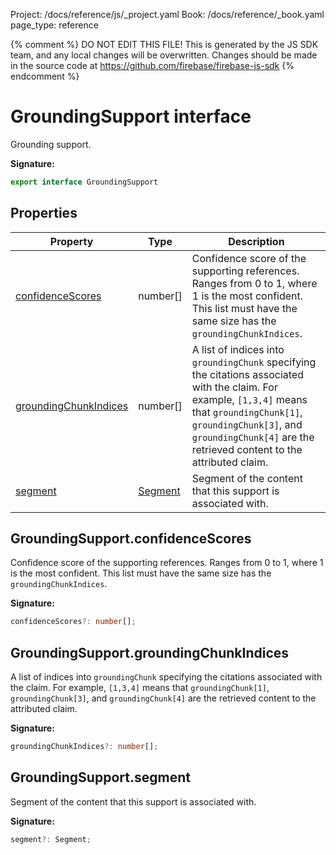 Project: /docs/reference/js/_project.yaml
Book: /docs/reference/_book.yaml
page_type: reference

{% comment %}
DO NOT EDIT THIS FILE!
This is generated by the JS SDK team, and any local changes will be
overwritten. Changes should be made in the source code at
https://github.com/firebase/firebase-js-sdk
{% endcomment %}

# GroundingSupport interface
Grounding support.

<b>Signature:</b>

```typescript
export interface GroundingSupport 
```

## Properties

|  Property | Type | Description |
|  --- | --- | --- |
|  [confidenceScores](./ai.groundingsupport.md#groundingsupportconfidencescores) | number\[\] | Confidence score of the supporting references. Ranges from 0 to 1, where 1 is the most confident. This list must have the same size has the <code>groundingChunkIndices</code>. |
|  [groundingChunkIndices](./ai.groundingsupport.md#groundingsupportgroundingchunkindices) | number\[\] | A list of indices into <code>groundingChunk</code> specifying the citations associated with the claim. For example, <code>[1,3,4]</code> means that <code>groundingChunk[1]</code>, <code>groundingChunk[3]</code>, and <code>groundingChunk[4]</code> are the retrieved content to the attributed claim. |
|  [segment](./ai.groundingsupport.md#groundingsupportsegment) | [Segment](./ai.segment.md#segment_interface) | Segment of the content that this support is associated with. |

## GroundingSupport.confidenceScores

Confidence score of the supporting references. Ranges from 0 to 1, where 1 is the most confident. This list must have the same size has the `groundingChunkIndices`<!-- -->.

<b>Signature:</b>

```typescript
confidenceScores?: number[];
```

## GroundingSupport.groundingChunkIndices

A list of indices into `groundingChunk` specifying the citations associated with the claim. For example, `[1,3,4]` means that `groundingChunk[1]`<!-- -->, `groundingChunk[3]`<!-- -->, and `groundingChunk[4]` are the retrieved content to the attributed claim.

<b>Signature:</b>

```typescript
groundingChunkIndices?: number[];
```

## GroundingSupport.segment

Segment of the content that this support is associated with.

<b>Signature:</b>

```typescript
segment?: Segment;
```
